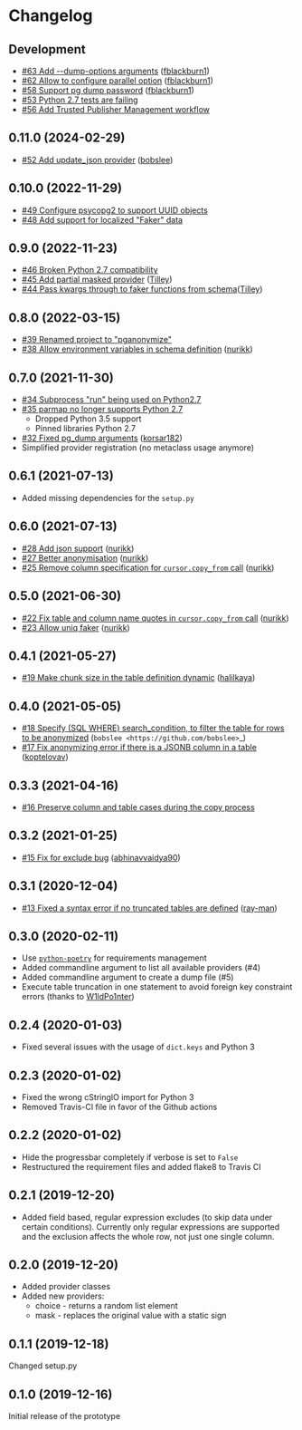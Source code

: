 # Changelog

## Development

* [#63 Add --dump-options arguments](https://github.com/rheinwerk-verlag/pganonymize/pull/63) ([fblackburn1](https://github.com/fblackburn1))
* [#62 Allow to configure parallel option](https://github.com/rheinwerk-verlag/pganonymize/pull/62) ([fblackburn1](https://github.com/fblackburn1))
* [#58 Support pg dump password](https://github.com/rheinwerk-verlag/pganonymize/pull/58) ([fblackburn1](https://github.com/fblackburn1))
* [#53 Python 2.7 tests are failing](https://github.com/rheinwerk-verlag/pganonymize/issues/53)
* [#56 Add Trusted Publisher Management workflow](https://github.com/rheinwerk-verlag/pganonymize/issues/56)

## 0.11.0 (2024-02-29)

* [#52 Add update_json provider](https://github.com/rheinwerk-verlag/pganonymize/pull/52) ([bobslee](https://github.com/bobslee))

## 0.10.0 (2022-11-29)

* [#49 Configure psycopg2 to support UUID objects](https://github.com/rheinwerk-verlag/pganonymize/pull/49)
* [#48 Add support for localized "Faker" data](https://github.com/rheinwerk-verlag/pganonymize/pull/48)

## 0.9.0 (2022-11-23)

* [#46 Broken Python 2.7 compatibility](https://github.com/rheinwerk-verlag/pganonymize/pull/46)
* [#45 Add partial masked provider](https://github.com/rheinwerk-verlag/pganonymize/pull/45) ([Tilley](https://github.com/Tilley/))
* [#44 Pass kwargs through to faker functions from schema](https://github.com/rheinwerk-verlag/pganonymize/pull/44)([Tilley](https://github.com/Tilley>))

## 0.8.0 (2022-03-15)

* [#39 Renamed project to "pganonymize"](https://github.com/rheinwerk-verlag/pganonymize/issues/39)
* [#38 Allow environment variables in schema definition](https://github.com/rheinwerk-verlag/pganonymize/pull/38) ([nurikk](https://github.com/nurikk))

## 0.7.0 (2021-11-30)

* [#34 Subprocess "run" being used on Python2.7](https://github.com/rheinwerk-verlag/pganonymize/issues/34)
* [#35 parmap no longer supports Python 2.7](https://github.com/rheinwerk-verlag/pganonymize/issues/35)
  * Dropped Python 3.5 support
  * Pinned libraries Python 2.7
* [#32 Fixed pg_dump arguments](https://github.com/rheinwerk-verlag/pganonymize/pull/32) ([korsar182](https://github.com/korsar182))
* Simplified provider registration (no metaclass usage anymore)

## 0.6.1 (2021-07-13)

* Added missing dependencies for the `setup.py`

## 0.6.0 (2021-07-13)

* [#28 Add json support](https://github.com/rheinwerk-verlag/pganonymize/pull/25) ([nurikk](https://github.com/nurikk))
* [#27 Better anonymisation](https://github.com/rheinwerk-verlag/pganonymize/pull/25) ([nurikk](https://github.com/nurikk))
* [#25 Remove column specification for `cursor.copy_from` call](https://github.com/rheinwerk-verlag/pganonymize/pull/25) ([nurikk](https://github.com/nurikk))

## 0.5.0 (2021-06-30)

* [#22 Fix table and column name quotes in `cursor.copy_from` call](https://github.com/rheinwerk-verlag/pganonymize/pull/22) ([nurikk](https://github.com/nurikk))
* [#23 Allow uniq faker](https://github.com/rheinwerk-verlag/pganonymize/pull/23) ([nurikk](https://github.com/nurikk))

## 0.4.1 (2021-05-27)

* [#19 Make chunk size in the table definition dynamic](https://github.com/rheinwerk-verlag/pganonymize/pull/19) ([halilkaya](https://github.com/halilkaya))

## 0.4.0 (2021-05-05)

* [#18 Specify (SQL WHERE) search_condition, to filter the table for rows to be anonymized](https://github.com/rheinwerk-verlag/pganonymize/pull/18) (`bobslee <https://github.com/bobslee>`_)
* [#17 Fix anonymizing error if there is a JSONB column in a table](https://github.com/rheinwerk-verlag/pganonymize/pull/17) ([koptelovav](https://github.com/koptelovav))

## 0.3.3 (2021-04-16)

* [#16 Preserve column and table cases during the copy process](https://github.com/rheinwerk-verlag/pganonymize/issues/16)

## 0.3.2 (2021-01-25)

* [#15 Fix for exclude bug](https://github.com/rheinwerk-verlag/pganonymize/pull/15) ([abhinavvaidya90](https://github.com/abhinavvaidya90))

## 0.3.1 (2020-12-04)

* [#13 Fixed a syntax error if no truncated tables are defined](https://github.com/rheinwerk-verlag/pganonymize/pull/13) ([ray-man](https://github.com/ray-man))

## 0.3.0 (2020-02-11)

* Use [`python-poetry`](https://github.com/python-poetry/poetry) for requirements management
* Added commandline argument to list all available providers (#4)
* Added commandline argument to create a dump file (#5)
* Execute table truncation in one statement to avoid foreign key constraint errors (thanks to [W1ldPo1nter](https://github.com/W1ldPo1nter))

## 0.2.4 (2020-01-03)

* Fixed several issues with the usage of ``dict.keys`` and Python 3

## 0.2.3 (2020-01-02)

* Fixed the wrong cStringIO import for Python 3
* Removed Travis-CI file in favor of the Github actions

## 0.2.2 (2020-01-02)

* Hide the progressbar completely if verbose is set to ``False``
* Restructured the requirement files and added flake8 to Travis CI

## 0.2.1 (2019-12-20)

* Added field based, regular expression excludes (to skip data under certain conditions).
  Currently only regular expressions are supported and the exclusion affects the whole row,
  not just one single column.

## 0.2.0 (2019-12-20)

* Added provider classes
* Added new providers:
  * choice - returns a random list element
  * mask - replaces the original value with a static sign

## 0.1.1 (2019-12-18)

Changed setup.py

## 0.1.0 (2019-12-16)

Initial release of the prototype
